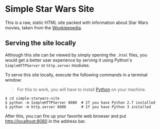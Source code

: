 # Simple Star Wars Site

This is a raw, static HTML site packed with information about Star Wars
movies, taken from the [Wookieepedia][1].

## Serving the site locally

Although this site can be viewed by simply opening the `.html` files, you would
get a better user experience by serving it using Python's `SimpleHTTPServer` or
`http.server` modules.

To serve this site locally, execute the following commands in a terminal window:

> For this to work, you will have to install [Python][2] on your machine.

```
$ cd simple-starwars-site
$ python -m SimpleHTTPServer 8080  # If you have Python 2.7 installed
$ python -m http.server 8080       # If you have Python 3 installed
```

After this, you can fire up your favorite web browser and put
[http://localhost:8080][3] in the address bar.

[1]: http://starwars.wikia.com/wiki/Main_Page
[2]: https://www.python.org/downloads/
[3]: http://localhost:8080
